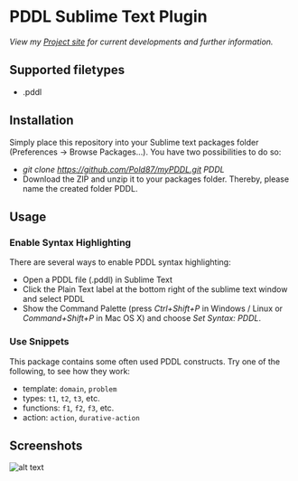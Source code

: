 PDDL Sublime Text Plugin
=========================

*View my [Project site](http://pold87.github.io/myPDDL/) for current developments and further information.*

Supported filetypes
-------------------

- .pddl

Installation
------------

Simply place this repository into your Sublime text packages folder (Preferences \-\> Browse Packages...). You have two possibilities to do so:
- *git clone https://github.com/Pold87/myPDDL.git PDDL* 
- Download the ZIP and unzip it to your packages folder. Thereby, please name the created folder PDDL.


Usage
-----

### Enable Syntax Highlighting

There are several ways to enable PDDL syntax highlighting:

* Open a PDDL file (.pddl) in Sublime Text
* Click the Plain Text label at the bottom right of the sublime text window and select PDDL
* Show the Command Palette (press *Ctrl+Shift+P* in Windows / Linux or *Command+Shift+P* in Mac OS X) and choose *Set Syntax: PDDL*.

### Use Snippets

This package contains some often used PDDL constructs. Try one of the following, to see how they work:

* template: `domain`, `problem`
* types: `t1`, `t2`, `t3`, etc.
* functions: `f1`, `f2`, `f3`, etc.
* action: `action`, `durative-action`

Screenshots
-----------

![alt text](https://raw.github.com/Pold87/ReadmeTest/master/Sunburst.png "ṔDDL syntax highlighting - Theme: Sunburst")


